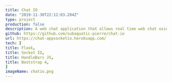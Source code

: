 ```yaml
---
title: Chat IO
date: "2019-11-30T22:12:03.284Z"
type: project
production: false
description: A web chat application that allows real time web chat using the Socket IO library to with Flask. Users can login to the app and create a new private chatroom.
github: https://github.com/subaquatic-pierre/chat-io
url: https://chat-appsocketio.herokuapp.com/
tech: [
title: Flask,
title: Socket IO,
title: HandleBars JS,
title: Bootstrap 4,
]
imageName: chatio.png
---
```

